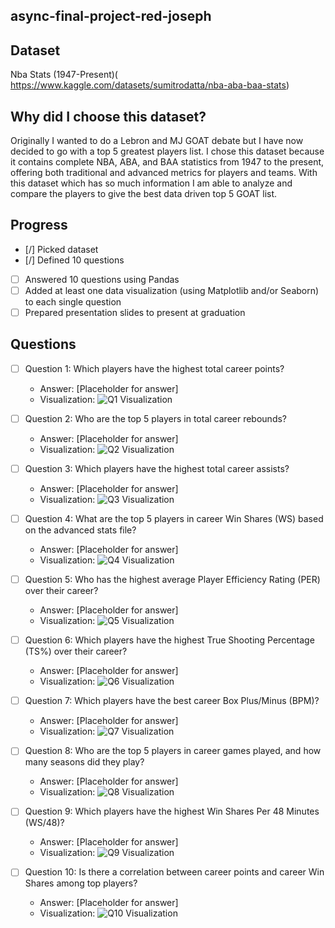 ## async-final-project-red-joseph


## Dataset
Nba Stats (1947-Present)( https://www.kaggle.com/datasets/sumitrodatta/nba-aba-baa-stats)

## Why did I choose this dataset?

Originally I wanted to do a Lebron and MJ GOAT debate but I have now decided to go with a top 5 greatest players list. I chose this dataset because it contains complete NBA, ABA, and BAA statistics from 1947 to the present, offering both traditional and advanced metrics for players and teams. With this dataset which has so much information I am able to analyze and compare the players to give the best data driven top 5 GOAT list. 


## Progress
- [/] Picked dataset
- [/] Defined 10 questions
- [ ] Answered 10 questions using Pandas
- [ ] Added at least one data visualization (using Matplotlib and/or Seaborn) to each single question
- [ ] Prepared presentation slides to present at graduation

## Questions
- [ ] Question 1: Which players have the highest total career points?
  - Answer: [Placeholder for answer]
  - Visualization: ![Q1 Visualization](https://example.com/path-to-image-1.png)

- [ ] Question 2: Who are the top 5 players in total career rebounds?
  - Answer: [Placeholder for answer]
  - Visualization: ![Q2 Visualization](https://example.com/path-to-image-2.png)

- [ ] Question 3: Which players have the highest total career assists?
  - Answer: [Placeholder for answer]
  - Visualization: ![Q3 Visualization](https://example.com/path-to-image-3.png)

- [ ] Question 4: What are the top 5 players in career Win Shares (WS) based on the advanced stats file?
  - Answer: [Placeholder for answer]
  - Visualization: ![Q4 Visualization](https://example.com/path-to-image-4.png)

- [ ] Question 5: Who has the highest average Player Efficiency Rating (PER) over their career?
  - Answer: [Placeholder for answer]
  - Visualization: ![Q5 Visualization](https://example.com/path-to-image-5.png)

- [ ] Question 6: Which players have the highest True Shooting Percentage (TS%) over their career?
  - Answer: [Placeholder for answer]
  - Visualization: ![Q6 Visualization](https://example.com/path-to-image-6.png)

- [ ] Question 7: Which players have the best career Box Plus/Minus (BPM)?
  - Answer: [Placeholder for answer]
  - Visualization: ![Q7 Visualization](https://example.com/path-to-image-7.png)

- [ ] Question 8: Who are the top 5 players in career games played, and how many seasons did they play?
  - Answer: [Placeholder for answer]
  - Visualization: ![Q8 Visualization](https://example.com/path-to-image-8.png)

- [ ] Question 9: Which players have the highest Win Shares Per 48 Minutes (WS/48)?
  - Answer: [Placeholder for answer]
  - Visualization: ![Q9 Visualization](https://example.com/path-to-image-9.png)

- [ ] Question 10: Is there a correlation between career points and career Win Shares among top players?
  - Answer: [Placeholder for answer]
  - Visualization: ![Q10 Visualization](https://example.com/path-to-image-10.png)
